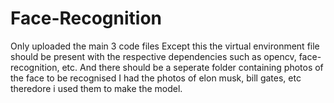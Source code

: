 # Face-Recognition
Only uploaded the main 3 code files
Except this the virtual environment file should be present with the respective dependencies such as opencv, face-recognition, etc.
And there should be a seperate folder containing photos of the face to be recognised
I had the photos of elon musk, bill gates, etc theredore i used them to make the model.

